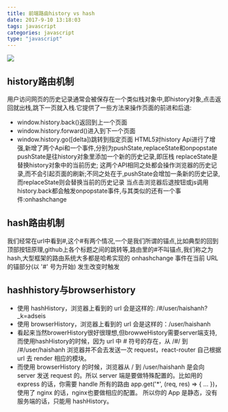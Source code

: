 ```yaml
---
title: 前端路由history vs hash
date: 2017-9-10 13:18:03
tags: javascript
categories: javascript
type: "javascript"
---
```

![](http://7xr2s7.com1.z0.glb.clouddn.com/%E5%89%8D%E7%AB%AF%E8%B7%AF%E7%94%B1%E7%9A%84%E4%B8%A4%E7%A7%8D%E5%AE%9E%E7%8E%B0%E5%8E%9F%E7%90%861.jpg)
<!--more-->
## history路由机制
用户访问网页的历史记录通常会被保存在一个类似栈对象中,即history对象,点击返回就出栈,跳下一页就入栈.它提供了一些方法来操作页面的前进和后退:
- window.history.back()返回到上一个页面
- window.history.forward()进入到下一个页面
- window.history.go([delta])跳转到指定页面
HTML5对history Api进行了增强,新增了两个Api和一个事件,分别为pushState,replaceState和onpopstate
pushState是往history对象里添加一个新的历史记录,即压栈
replaceState是替换history对象中的当前历史;
这两个API相同之处都会操作浏览器的历史记录,而不会引起页面的刷新;不同之处在于,pushState会增加一条新的历史记录,而replaceState则会替换当前的历史记录
当点击浏览器后退按钮或js调用history.back都会触发onpopstate事件,与其类似的还有一个事件:onhashchange

## hash路由机制
我们经常在url中看到#,这个#有两个情况,一个是我们所谓的锚点,比如典型的回到顶部按钮原理,github上各个标题之间的跳转等,路由里的#不叫锚点,我们称之为hash,大型框架的路由系统大多都是哈希实现的
onhashchange 事件在当前 URL 的锚部分(以 '#' 号为开始) 发生改变时触发
## hashhistory与browserhistory
- 使用 hashHistory，浏览器上看到的 url 会是这样的: /#/user/haishanh?_k=adseis
- 使用 browserHistory，浏览器上看到的 url 会是这样的：/user/haishanh
- 看起来当然browerHistory很好很理想,但browweHistory需要server端支持,而使用hashHistory的时候，因为 url 中 # 符号的存在，从 /#/ 到 /#/user/haishanh 浏览器并不会去发送一次 request，react-router 自己根据 url 去 render 相应的模块。
- 而使用 browserHistory 的时候，浏览器从 / 到 /user/haishanh 是会向 server 发送 request 的。所以 server 端是要做特殊配置的。比如用的 express 的话，你需要 handle 所有的路由 app.get('*', (req, res) => { ... })，使用了 nginx 的话，nginx也要做相应的配置。
所以你的 App 是静态，没有服务端的话，只能用 hashHistory。